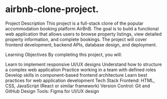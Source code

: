 # airbnb-clone-project.
Project Description
This project is a full-stack clone of the popular accommodation booking platform AirBnB. The goal is to build a functional web application that allows users to browse property listings, view detailed property information, and complete bookings. The project will cover frontend development, backend APIs, database design, and deployment.

Learning Objectives
By completing this project, you will:

Learn to implement responsive UI/UX designs
Understand how to structure a complex web application
Practice working in a team with defined roles
Develop skills in component-based frontend architecture
Learn best practices for web application development
Tech Stack
Frontend: HTML, CSS, JavaScript (React or similar framework)
Version Control: Git and GitHub
Design Tools: Figma for UI/UX design
